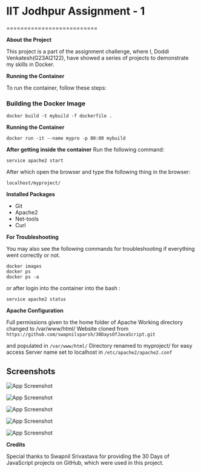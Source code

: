 # IIT Jodhpur Assignment - 1
==========================

**About the Project**

This project is a part of the assignment challenge, where I, Doddi Venkatesh(G23AI2122), have showed a series of projects to demonstrate my skills in Docker.

**Running the Container**

To run the container, follow these steps:

### Building the Docker Image
```
docker build -t mybuild -f dockerfile .
```
**Running the Container**
```
docker run -it --name mypro -p 80:80 mybuild
```
**After getting inside the container**
Run the following command:
```
service apache2 start
```
After which open the browser and type the following thing in the browser:
``` 
localhost/myproject/
```

**Installed Packages**
* Git
* Apache2
* Net-tools
* Curl

**For Troubleshooting**

You may also see the following commands for troubleshooting if everything went correctly or not. 

```
docker images
docker ps
docker ps -a
```
or after login into the container into the bash :

```
service apache2 status
```
**Apache Configuration**

Full permissions given to the home folder of Apache
Working directory changed to /var/www/html/
Website cloned from 
```https://github.com/swapnilsparsh/30DaysOfJavaScript.git ```

and populated in 
```/var/www/html/```
Directory renamed to myproject/ for easy access
Server name set to localhost in ```/etc/apache2/apache2.conf```

## Screenshots

![App Screenshot](https://raw.githubusercontent.com/bhagchandaniniraj/iitj/main/screenshots/Screenshot-1.png)

![App Screenshot](https://raw.githubusercontent.com/bhagchandaniniraj/iitj/main/screenshots/Screenshot-2.png)

![App Screenshot](https://raw.githubusercontent.com/bhagchandaniniraj/iitj/main/screenshots/Screenshot-3.png)

![App Screenshot](https://raw.githubusercontent.com/bhagchandaniniraj/iitj/main/screenshots/Screenshot-4.png)

![App Screenshot](https://raw.githubusercontent.com/bhagchandaniniraj/iitj/main/screenshots/Screenshot-5.png)

**Credits** 

Special thanks to Swapnil Srivastava for providing the 30 Days of JavaScript projects on GitHub, which were used in this project.

